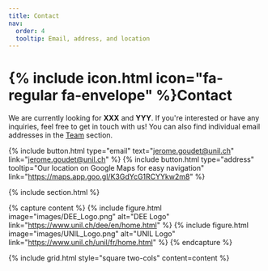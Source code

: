 ```yaml
---
title: Contact
nav:
  order: 4
  tooltip: Email, address, and location
---
```


# {% include icon.html icon="fa-regular fa-envelope" %}Contact

We are currently looking for **XXX** and **YYY**. If you're interested or have any inquiries, feel free to get in touch with us!
You can also find individual email addresses in the [Team](https://goudetgroup.github.io/GoudetWebsite/team/) section.

{%
  include button.html
  type="email"
  text="jerome.goudet@unil.ch"
  link="jerome.goudet@unil.ch"
%}
{%
  include button.html
  type="address"
  tooltip="Our location on Google Maps for easy navigation"
  link="https://maps.app.goo.gl/K3GdYcG1RCYYkw2m8"
%}

{% include section.html %}

{% capture content %}
  {% include figure.html image="images/DEE_Logo.png" alt="DEE Logo" link="https://www.unil.ch/dee/en/home.html" %}
  {% include figure.html image="images/UNIL_Logo.png" alt="UNIL Logo" link="https://www.unil.ch/unil/fr/home.html" %}
{% endcapture %}

{% include grid.html style="square two-cols" content=content %}
